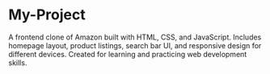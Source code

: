 # My-Project
A frontend clone of Amazon built with HTML, CSS, and JavaScript. Includes homepage layout, product listings, search bar UI, and responsive design for different devices. Created for learning and practicing web development skills.
